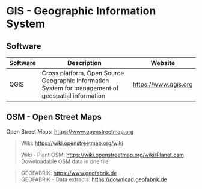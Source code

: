 # GIS - Geographic Information System

## Software

| Software | Description                                                                                        | Website              |
| -------- | -------------------------------------------------------------------------------------------------- | -------------------- |
| QGIS     | Cross platform, Open Source Geographic Information System for management of geospatial information | https://www.qgis.org |

## OSM - Open Street Maps

Open Street Maps: https://www.openstreetmap.org

> Wiki: https://wiki.openstreetmap.org/wiki  
>
> Wiki - Plant OSM: https://wiki.openstreetmap.org/wiki/Planet.osm  
> Downloadable OSM data in one file.

> GEOFABRIK: https://www.geofabrik.de  
> GEOFABRIK - Data extracts: https://download.geofabrik.de  
